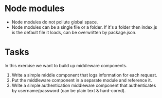 # Node modules

* Node modules do not pollute global space.
* Node modules can be a single file or a folder. If it's a folder then index.js is the default file it loads, can be overwritten by package.json.


# Tasks

In this exercise we want to build up middleware components.

1. Write a simple middle component that logs information for each request.
2. Put the middleware component in a separate module and reference it.
3. Write a simple authentication middleware component that authenticates by username/password (can be plain text & hard-cored).

